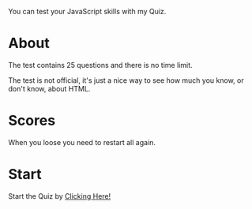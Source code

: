 You can test your JavaScript skills with my Quiz.
<h1>About</h1>
The test contains 25 questions and there is no time limit. 
<p></p>
The test is not official, it's just a nice way to see how much you know, or don't know, about HTML.
<h1>Scores</h1>
When you loose you need to restart all again.
<h1>Start</h1>
Start the Quiz by <a href="https://js-quiz.bledg.repl.co/73826.html">Clicking Here!</a>
